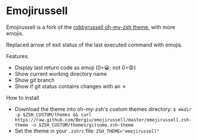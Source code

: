 # Emojirussell
Emojirussell is a fork of the [robbyrussell oh-my-zsh theme](https://github.com/ohmyzsh/ohmyzsh/blob/master/themes/robbyrussell.zsh-theme), with more emojis.

Replaced arrow of exit status of the last executed command with emojis.

Features:
- Display last return code as emoji (0=😀; not 0=😡)
- Show current working directory name
- Show git branch
- Show if git status contains changes with an ✗

How to install

- Download the theme into oh-my-zsh's custom themes directory: `$ mkdir -p $ZSH_CUSTOM/themes && curl https://raw.github.com/Bergiu/emojirussell/master/emojirussell.zsh-theme -o $ZSH_CUSTOM/themes/gitsome.zsh-theme`
- Set the theme in your `.zshrc` file: `ZSH_THEME="emojirussell"`
